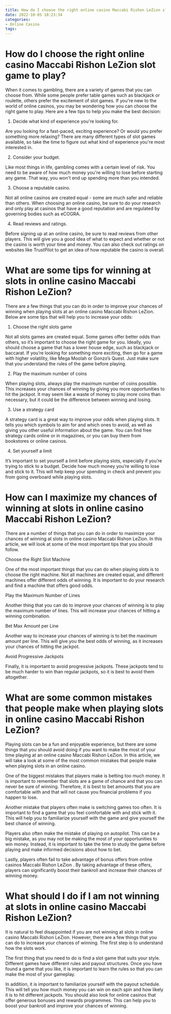 ```yaml
---
title: How do I choose the right online casino Maccabi Rishon LeZion slot game to play
date: 2022-10-05 18:23:34
categories:
- Online Casino
tags:
---
```



#  How do I choose the right online casino Maccabi Rishon LeZion slot game to play?

When it comes to gambling, there are a variety of games that you can choose from. While some people prefer table games such as blackjack or roulette, others prefer the excitement of slot games. If you're new to the world of online casinos, you may be wondering how you can choose the right game to play. Here are a few tips to help you make the best decision:

1. Decide what kind of experience you're looking for.

Are you looking for a fast-paced, exciting experience? Or would you prefer something more relaxing? There are many different types of slot games available, so take the time to figure out what kind of experience you're most interested in.

2. Consider your budget.

Like most things in life, gambling comes with a certain level of risk. You need to be aware of how much money you're willing to lose before starting any game. That way, you won't end up spending more than you intended.

3. Choose a reputable casino.

Not all online casinos are created equal - some are much safer and reliable than others. When choosing an online casino, be sure to do your research and only play at casinos that have a good reputation and are regulated by governing bodies such as eCOGRA.

4. Read reviews and ratings.

Before signing up at an online casino, be sure to read reviews from other players. This will give you a good idea of what to expect and whether or not the casino is worth your time and money. You can also check out ratings on websites like TrustPilot to get an idea of how reputable the casino is overall.

#  What are some tips for winning at slots in online casino Maccabi Rishon LeZion?

There are a few things that you can do in order to improve your chances of winning when playing slots at an online casino Maccabi Rishon LeZion. Below are some tips that will help you to increase your odds:

1. Choose the right slots game

Not all slots games are created equal. Some games offer better odds than others, so it’s important to choose the right game for you. Ideally, you should choose a game that has a lower house edge, such as blackjack or baccarat. If you’re looking for something more exciting, then go for a game with higher volatility, like Mega Moolah or Gonzo’s Quest. Just make sure that you understand the rules of the game before playing.

2. Play the maximum number of coins

When playing slots, always play the maximum number of coins possible. This increases your chances of winning by giving you more opportunities to hit the jackpot. It may seem like a waste of money to play more coins than necessary, but it could be the difference between winning and losing.

3. Use a strategy card

A strategy card is a great way to improve your odds when playing slots. It tells you which symbols to aim for and which ones to avoid, as well as giving you other useful information about the game. You can find free strategy cards online or in magazines, or you can buy them from bookstores or online casinos.

 4. Set yourself a limit

It’s important to set yourself a limit before playing slots, especially if you’re trying to stick to a budget. Decide how much money you’re willing to lose and stick to it. This will help keep your spending in check and prevent you from going overboard while playing slots.

#  How can I maximize my chances of winning at slots in online casino Maccabi Rishon LeZion?

There are a number of things that you can do in order to maximize your chances of winning at slots in online casino Maccabi Rishon LeZion. In this article, we will look at some of the most important tips that you should follow.

Choose the Right Slot Machine

One of the most important things that you can do when playing slots is to choose the right machine. Not all machines are created equal, and different machines offer different odds of winning. It is important to do your research and find a machine that offers good odds.

Play the Maximum Number of Lines

Another thing that you can do to improve your chances of winning is to play the maximum number of lines. This will increase your chances of hitting a winning combination.

Bet Max Amount per Line

Another way to increase your chances of winning is to bet the maximum amount per line. This will give you the best odds of winning, as it increases your chances of hitting the jackpot.

Avoid Progressive Jackpots

Finally, it is important to avoid progressive jackpots. These jackpots tend to be much harder to win than regular jackpots, so it is best to avoid them altogether.

#  What are some common mistakes that people make when playing slots in online casino Maccabi Rishon LeZion?

Playing slots can be a fun and enjoyable experience, but there are some things that you should avoid doing if you want to make the most of your time playing at an online casino Maccabi Rishon LeZion. In this article, we will take a look at some of the most common mistakes that people make when playing slots in an online casino.

One of the biggest mistakes that players make is betting too much money. It is important to remember that slots are a game of chance and that you can never be sure of winning. Therefore, it is best to bet amounts that you are comfortable with and that will not cause you financial problems if you happen to lose.

Another mistake that players often make is switching games too often. It is important to find a game that you feel comfortable with and stick with it. This will help you to familiarize yourself with the game and give yourself the best chance of winning.

Players also often make the mistake of playing on autopilot. This can be a big mistake, as you may not be making the most of your opportunities to win money. Instead, it is important to take the time to study the game before playing and make informed decisions about how to bet.

Lastly, players often fail to take advantage of bonus offers from online casinos Maccabi Rishon LeZion . By taking advantage of these offers, players can significantly boost their bankroll and increase their chances of winning money.

#  What should I do if I am not winning at slots in online casino Maccabi Rishon LeZion?

It is natural to feel disappointed if you are not winning at slots in online casino Maccabi Rishon LeZion. However, there are a few things that you can do to increase your chances of winning. The first step is to understand how the slots work.

The first thing that you need to do is find a slot game that suits your style. Different games have different rules and payout structures. Once you have found a game that you like, it is important to learn the rules so that you can make the most of your gameplay.

In addition, it is important to familiarize yourself with the payout schedule. This will tell you how much money you can win on each spin and how likely it is to hit different jackpots. You should also look for online casinos that offer generous bonuses and rewards programmes. This can help you to boost your bankroll and improve your chances of winning.